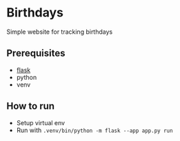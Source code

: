 # Birthdays
Simple website for tracking birthdays

## Prerequisites
- [flask](https://flask.palletsprojects.com/en/3.0.x/quickstart/)
- python 
- venv

## How to run
- Setup virtual env
- Run with `.venv/bin/python -m flask --app app.py run`

